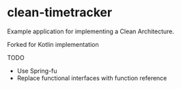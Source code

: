 # clean-timetracker
Example application for implementing a Clean Architecture.

Forked for Kotlin implementation

TODO
- Use Spring-fu
- Replace functional interfaces with function reference
